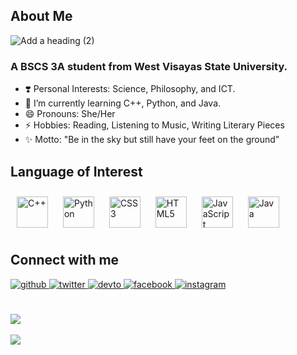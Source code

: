 ## About Me
![Add a heading (2)](https://github.com/xella-0925/xella-0925/assets/124006971/b2e09a54-4b3a-4266-be07-f37b4cc5aecf)

### <div align="left">A BSCS 3A student from West Visayas State University.</div>  

- ❣️ Personal Interests: Science, Philosophy, and ICT.  
- 🌱 I’m currently learning C++, Python, and Java.  
- 😄 Pronouns: She/Her  
- ⚡ Hobbies: Reading, Listening to Music, Writing Literary Pieces  
- ✨ Motto: "Be in the sky but still have your feet on the ground”   

## Language of Interest

<div align="left">  
<a href="https://www.cplusplus.com/" target="_blank"><img style="margin: 10px" src="https://profilinator.rishav.dev/skills-assets/cplusplus-original.svg" alt="C++" height="50" /></a>  
<a href="https://www.python.org/" target="_blank"><img style="margin: 10px" src="https://profilinator.rishav.dev/skills-assets/python-original.svg" alt="Python" height="50" /></a>  
<a href="https://www.w3schools.com/css/" target="_blank"><img style="margin: 10px" src="https://profilinator.rishav.dev/skills-assets/css3-original-wordmark.svg" alt="CSS3" height="50" /></a>  
<a href="https://en.wikipedia.org/wiki/HTML5" target="_blank"><img style="margin: 10px" src="https://profilinator.rishav.dev/skills-assets/html5-original-wordmark.svg" alt="HTML5" height="50" /></a>  
<a href="https://www.javascript.com/" target="_blank"><img style="margin: 10px" src="https://profilinator.rishav.dev/skills-assets/javascript-original.svg" alt="JavaScript" height="50" /></a>  
<a href="https://www.java.com/" target="_blank"><img style="margin: 10px" src="https://profilinator.rishav.dev/skills-assets/java-original-wordmark.svg" alt="Java" height="50" /></a>  
</div>  

## Connect with me  
<div align="left">
<a href="https://github.com/xella-0925" target="_blank">
<img src=https://img.shields.io/badge/github-%2324292e.svg?&style=for-the-badge&logo=github&logoColor=white alt=github style="margin-bottom: 5px;" />
</a>
<a href="https://twitter.com/gorgeousreyrey" target="_blank">
<img src=https://img.shields.io/badge/twitter-%2300acee.svg?&style=for-the-badge&logo=twitter&logoColor=white alt=twitter style="margin-bottom: 5px;" />
</a>
<a href="https://dev.to/xella-0925" target="_blank">
<img src=https://img.shields.io/badge/dev.to-%2308090A.svg?&style=for-the-badge&logo=dev.to&logoColor=white alt=devto style="margin-bottom: 5px;" />
</a>
<a href="https://www.facebook.com/ravishingbeauty25" target="_blank">
<img src=https://img.shields.io/badge/facebook-%232E87FB.svg?&style=for-the-badge&logo=facebook&logoColor=white alt=facebook style="margin-bottom: 5px;" />
</a>
<a href="https://instagram.com/gorgeousreyrey_25" target="_blank">
<img src=https://img.shields.io/badge/instagram-%23000000.svg?&style=for-the-badge&logo=instagram&logoColor=white alt=instagram style="margin-bottom: 5px;" />
</a>  
</div>  
  

<br/>  

<br/>  

<div align="left"><img src="https://spotify-github-profile.vercel.app/api/view?uid=d12h4r481e0asdsbunjrm4iyr&cover_image=false&theme=default&show_offline=false&background_color=121212&interchange=false" /></div>  


<br/>  

<div align="left">
<img src="https://komarev.com/ghpvc/?username=dxella-0925&&style=flat-square" align="center" />
</div>  

<br />
